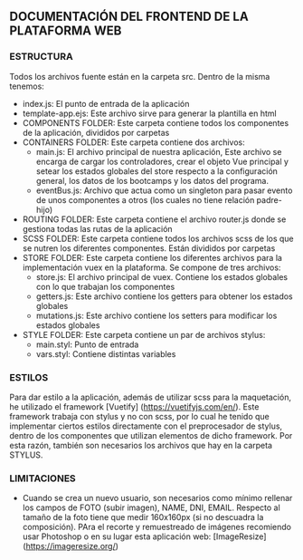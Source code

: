 ## DOCUMENTACIÓN DEL FRONTEND DE LA PLATAFORMA WEB

### ESTRUCTURA

Todos los archivos fuente están en la carpeta src. Dentro de la misma tenemos:

* index.js: El punto de entrada de la aplicación
* template-app.ejs: Este archivo sirve para generar la plantilla en html
* COMPONENTS FOLDER: Este carpeta contiene todos los componentes de la aplicación, divididos por carpetas
* CONTAINERS FOLDER: Este carpeta contiene dos archivos:
    * main.js: El archivo principal de nuestra aplicación, Este archivo se encarga de cargar los controladores, crear el objeto Vue principal y setear los estados globales del store respecto a la configuración general, los datos de los bootcamps y los datos del programa.
    * eventBus.js: Archivo que actua como un singleton para pasar evento de unos componentes a otros (los cuales no tiene relación padre-hijo)
* ROUTING FOLDER: Este carpeta contiene el archivo router.js donde se gestiona todas las rutas de la aplicación
* SCSS FOLDER: Este carpeta contiene todos los archivos scss de los que se nutren los diferentes componentes. Están divididos por carpetas
* STORE FOLDER: Este carpeta contiene los diferentes archivos para la implementación vuex en la plataforma. Se compone de tres archivos:
    * store.js: El archivo principal de vuex. Contiene los estados globales con lo que trabajan los componentes
    * getters.js: Este archivo contiene los getters para obtener los estados globales
    * mutations.js: Este archivo contiene los setters para modificar los estados globales
* STYLE FOLDER: Este carpeta contiene un par de archivos stylus:
    * main.styl: Punto de entrada
    * vars.styl: Contiene distintas variables 

### ESTILOS

Para dar estilo a la aplicación, además de utilizar scss para la maquetación, he utilizado el framework [Vuetify] (https://vuetifyjs.com/en/). Este framework trabaja con stylus y no con scss, por lo cual he tenido que implementar ciertos estilos directamente con el preprocesador de stylus, dentro de los componentes que utilizan elementos de dicho framework. Por esta razón, también son necesarios los archivos que hay en la carpeta STYLUS.

### LIMITACIONES

* Cuando se crea un nuevo usuario, son necesarios como mínimo rellenar los campos de FOTO (subir imagen), NAME, DNI, EMAIL. Respecto al tamaño de la foto tiene que medir 160x160px (si no descuadra la composición). PAra el recorte y remuestreado de imágenes recomiendo usar Photoshop o en su lugar esta aplicación web: [ImageResize] (https://imageresize.org/)